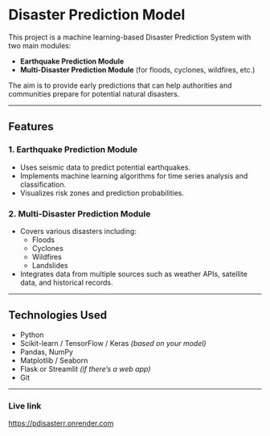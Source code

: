 # Disaster Prediction Model

This project is a machine learning-based Disaster Prediction System with two main modules:
- **Earthquake Prediction Module**
- **Multi-Disaster Prediction Module** (for floods, cyclones, wildfires, etc.)

The aim is to provide early predictions that can help authorities and communities prepare for potential natural disasters.

---

##  Features

### 1. Earthquake Prediction Module
- Uses seismic data to predict potential earthquakes.
- Implements machine learning algorithms for time series analysis and classification.
- Visualizes risk zones and prediction probabilities.

### 2. Multi-Disaster Prediction Module
- Covers various disasters including:
  - Floods
  - Cyclones
  - Wildfires
  - Landslides
- Integrates data from multiple sources such as weather APIs, satellite data, and historical records.

---

## Technologies Used
- Python
- Scikit-learn / TensorFlow / Keras *(based on your model)*
- Pandas, NumPy
- Matplotlib / Seaborn
- Flask or Streamlit *(if there’s a web app)*
- Git

---

### Live link
https://pdisasterr.onrender.com
